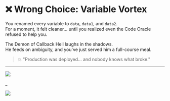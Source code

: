 # ❌ Wrong Choice: Variable Vortex

You renamed every variable to `data`, `data1`, and `data2`.  
For a moment, it felt cleaner… until you realized even the Code Oracle refused to help you.

The Demon of Callback Hell laughs in the shadows.  
He feeds on ambiguity, and you've just served him a full-course meal.

> 💥 "Production was deployed... and nobody knows what broke."

---

<a href="../../glossary.md">
  <img src="https://img.shields.io/badge/Open%20DevLore%20Glossary-5dade2?style=for-the-badge"/>
</a>

_

<a href="../../start-game.md">
  <img src="https://img.shields.io/badge/Return%20to%20the%20battlefield%20and%20try%20again-slategray?style=for-the-badge"/>
</a>
